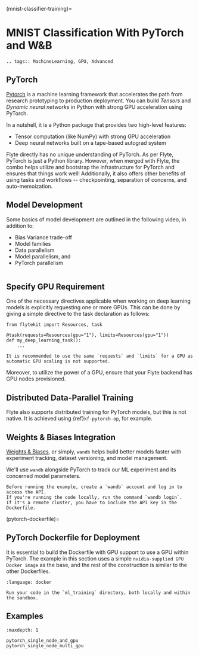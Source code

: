 (mnist-classifier-training)=

# MNIST Classification With PyTorch and W&B

```{eval-rst}
.. tags:: MachineLearning, GPU, Advanced
```

## PyTorch

[Pytorch](https://pytorch.org) is a machine learning framework that accelerates the path from research prototyping
to production deployment. You can build *Tensors* and *Dynamic neural networks* in Python with strong GPU acceleration
using PyTorch.

In a nutshell, it is a Python package that provides two high-level features:

- Tensor computation (like NumPy) with strong GPU acceleration
- Deep neural networks built on a tape-based autograd system

Flyte directly has no unique understanding of PyTorch. As per Flyte, PyTorch is just a Python library.
However, when merged with Flyte, the combo helps utilize and bootstrap the infrastructure for PyTorch and ensures that things work well!
Additionally, it also offers other benefits of using tasks and workflows -- checkpointing, separation of concerns, and auto-memoization.

## Model Development

Some basics of model development are outlined in the following video, in addition to:

- Bias Variance trade-off
- Model families
- Data parallelism
- Model parallelism, and
- PyTorch parallelism

```{youtube} FuMtJOMh5uQ
```

## Specify GPU Requirement

One of the necessary directives applicable when working on deep learning models is explicitly requesting one or more GPUs.
This can be done by giving a simple directive to the task declaration as follows:

```{code-block} python
from flytekit import Resources, task

@task(requests=Resources(gpu="1"), limits=Resources(gpu="1"))
def my_deep_learning_task():
    ...
```

```{tip}
It is recommended to use the same `requests` and `limits` for a GPU as automatic GPU scaling is not supported.
```

Moreover, to utilize the power of a GPU, ensure that your Flyte backend has GPU nodes provisioned.

## Distributed Data-Parallel Training

Flyte also supports distributed training for PyTorch models, but this is not native. It is achieved using {ref}`kf-pytorch-op`, for example.

## Weights & Biases Integration

[Weights & Biases](https://wandb.ai/site), or simply, `wandb` helps build better models faster with experiment tracking, dataset versioning, and model management.

We'll use `wandb` alongside PyTorch to track our ML experiment and its concerned model parameters.

```{note}
Before running the example, create a `wandb` account and log in to access the API.
If you're running the code locally, run the command `wandb login`.
If it's a remote cluster, you have to include the API key in the Dockerfile.
```

(pytorch-dockerfile)=

## PyTorch Dockerfile for Deployment

It is essential to build the Dockerfile with GPU support to use a GPU within PyTorch.
The example in this section uses a simple `nvidia-supplied GPU Docker image` as the base, and the rest of the construction is similar to the other Dockerfiles.

```{rli} https://raw.githubusercontent.com/flyteorg/flytesnacks/master/examples/mnist_classifier/Dockerfile
:language: docker
```

```{note}
Run your code in the `ml_training` directory, both locally and within the sandbox.
```

## Examples

```{toctree}
:maxdepth: 1

pytorch_single_node_and_gpu
pytorch_single_node_multi_gpu
```
